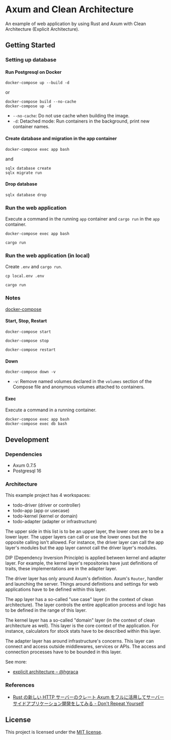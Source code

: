 # Axum and Clean Architecture

An example of web application by using Rust and Axum with Clean Architecture (Explicit Architecture).

## Getting Started

### Setting up database

#### Run Postgresql on Docker

```shell
docker-compose up --build -d
```

or

```shell
docker-compose build --no-cache
docker-compose up -d
```

- `--no-cache`: Do not use cache when building the image.
- `-d`: Detached mode: Run containers in the background, print new container names.

#### Create database and migration in the app container

```shell
docker-compose exec app bash
```
and

```shell
sqlx database create
sqlx migrate run
```

#### Drop database

```shell
sqlx database drop
```

### Run the web application

Execute a command in the running `app` container and `cargo run` in the `app` container.

```shell
docker-compose exec app bash
```

```shell
cargo run
```

### Run the web application (in local)

Create `.env` and `cargo run`.

```shell
cp local.env .env
```

```shell
cargo run
```

### Notes

[docker-compose](https://docs.docker.jp/compose/reference/docker-compose.html)

#### Start, Stop, Restart

```shell
docker-compose start
```

```shell
docker-compose stop
```

```shell
docker-compose restart
```

#### Down

```shell
docker-compose down -v
```

- `-v`: Remove named volumes declared in the `volumes` section of the Compose file and anonymous volumes attached to containers.

#### Exec

Execute a command in a running container.

```shell
docker-compose exec app bash
docker-compose exec db bash
```

## Development

### Dependencies

- Axum 0.7.5
- Postgresql 16

### Architecture

This example project has 4 workspaces:

- todo-driver (driver or controller)
- todo-app (app or usecase)
- todo-kernel (kernel or domain)
- todo-adapter (adapter or infrastructure)

The upper side in this list is to be an upper layer, the lower ones are to be a lower layer.
The upper layers can call or use the lower ones but the opposite calling isn't allowed.
For instance, the driver layer can call the app layer's modules but the app layer cannot call the driver layer's modules.

DIP (Dependency Inversion Principle) is applied between kernel and adapter layer.
For example, the kernel layer's repositories have just definitions of traits, these implementations are in the adapter layer.

The driver layer has only around Axum's definition.
Axum's `Router`, handler and launching the server.
Things around definitions and settings for web applications have to be defined within this layer.

The app layer has a so-called "use case" layer (in the context of clean architecture).
The layer controls the entire application process and logic has to be defined in the range of this layer.

The kernel layer has a so-called "domain" layer (in the context of clean architecture as well).
This layer is the core context of the application.
For instance, calculators for stock stats have to be described within this layer.

The adapter layer has around infrastructure's concerns.
This layer can connect and access outside middlewares, services or APIs.
The access and connection processes have to be bounded in this layer.

See more: 

- [explicit architecture – @hgraca](https://herbertograca.com/tag/explicit-architecture/)

### References

- [Rust の新しい HTTP サーバーのクレート Axum をフルに活用してサーバーサイドアプリケーション開発をしてみる - Don't Repeat Yourself](https://blog-dry.com/entry/2021/12/26/002649)

## License

This project is licensed under the [MIT license](LICENSE).
